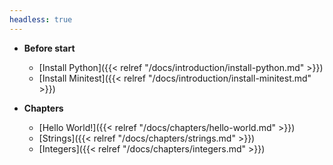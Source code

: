 ```yaml
---
headless: true
---
```


- **Before start**
  - [Install Python]({{< relref "/docs/introduction/install-python.md" >}})
  - [Install Minitest]({{< relref "/docs/introduction/install-minitest.md" >}})

- **Chapters**
  - [Hello World!]({{< relref "/docs/chapters/hello-world.md" >}})
  - [Strings]({{< relref "/docs/chapters/strings.md" >}})
  - [Integers]({{< relref "/docs/chapters/integers.md" >}})
